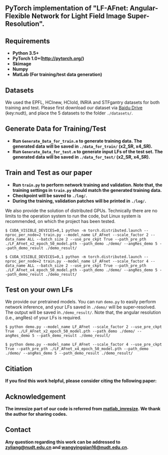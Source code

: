## PyTorch implementation of "LF-AFnet: Angular-Flexible Network for Light Field Image Super-Resolution". 

## Requirements
* **Python 3.5+**
* **PyTorch 1.0+(http://pytorch.org/)**
* **Skimage**
* **Numpy**
* **MatLab (For training/test data generation)**

## Datasets
We used the EPFL, HCInew, HCIold, INRIA and STFgantry datasets for both training and test. Please first download our dataset via [Baidu Drive](https://pan.baidu.com/s/144kg-c94EIJrzSkd-wxK9A) (key:nudt), and place the 5 datasets to the folder `./datasets/`.

## Generate Data for Training/Test
* **Run `Generate_Data_for_train.m` to generate training data. The generated data will be saved in `./data_for_train/` (x2_SR, x4_SR).**
* **Run `Generate_Data_for_test.m` to generate input LFs of the test set. The generated data will be saved in `./data_for_test/` (x2_SR, x4_SR).**


## Train and Test as our paper
* **Run `train.py` to perform network training and validation. Note that, the training settings in `train.py` should match the generated training data.**
* **Checkpoint will be saved to `./log/`.**
* **During the training, validation patches will be printed in `./log/`.**

We also provide the solution of distributed GPUs. Technically there are no limits to the operation system to run the code, but Linux system is recommended, on which the project has been tested.
```
$ CUDA_VISIBLE_DEVICES=0,1 python -m torch.distributed.launch --nproc_per_node=2 train.py --model_name LF_AFnet --scale_factor 2 --data_name ALL --batch_size 2 --use_pre_ckpt True --path_pre_pth ./LF_AFnet_x2_epoch_50_model.pth --path_demo ./demo/ --angRes_demo 5 --path_demo_result ./demo_result/ 
```
```
$ CUDA_VISIBLE_DEVICES=0,1 python -m torch.distributed.launch --nproc_per_node=2 train.py --model_name LF_AFnet --scale_factor 4 --data_name ALL --batch_size 2 --use_pre_ckpt True --path_pre_pth ./LF_AFnet_x4_epoch_50_model.pth --path_demo ./demo/ --angRes_demo 5 --path_demo_result ./demo_result/ 
```


## Test on your own LFs
We provide our pretrained models. You can run `demo.py` to easily perform network inference, and your LFs saved in `./demo/` will be super-resolved. The output will be saved in`./demo_result/`. Note that, the angular resolution (i.e., angRes) of your LFs is required.
```
$ python demo.py --model_name LF_AFnet --scale_factor 2 --use_pre_ckpt True  ./LF_AFnet_x2_epoch_50_model.pth --path_demo ./demo/ --angRes_demo 5 --path_demo_result ./demo_result/ 
```
```
$ python demo.py --model_name LF_AFnet --scale_factor 4 --use_pre_ckpt True --path_pre_pth ./LF_AFnet_x4_epoch_50_model.pth --path_demo ./demo/ --angRes_demo 5 --path_demo_result ./demo_result/ 
```


## Citiation
**If you find this work helpful, please consider citing the following paper:**

## Acknowledgement
**The imresize part of our code is referred from [matlab_imresize](https://github.com/fatheral/matlab_imresize). We thank the author for sharing codes.**


## Contact
**Any question regarding this work can be addressed to zyliang@nudt.edu.cn and wangyingqian16@nudt.edu.cn.**



